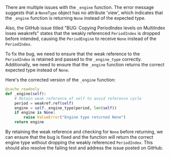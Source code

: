 There are multiple issues with the `_engine` function. The error message suggests that a `NoneType` object has no attribute 'view', which indicates that the `_engine` function is returning `None` instead of the expected type. 

Also, the GitHub issue titled "BUG: Copying PeriodIndex levels on MultiIndex loses weakrefs" states that the weakly referenced `PeriodIndex` is dropped before intended, causing the `PeriodEngine` to receive `None` instead of the `PeriodIndex`.

To fix the bug, we need to ensure that the weak reference to the `PeriodIndex` is retained and passed to the `_engine_type` correctly. Additionally, we need to ensure that the `_engine` function returns the correct expected type instead of `None`.

Here's the corrected version of the `_engine` function:

```python
@cache_readonly
def _engine(self):
    # Retain weak reference of self to avoid reference cycle
    period = weakref.ref(self)
    engine = self._engine_type(period, len(self))
    if engine is None:
        raise ValueError("Engine type returned None")
    return engine
```

By retaining the weak reference and checking for `None` before returning, we can ensure that the bug is fixed and the function will return the correct engine type without dropping the weakly referenced `PeriodIndex`. This should also resolve the failing test and address the issue posted on GitHub.